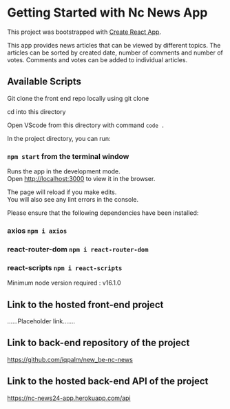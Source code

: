 # Getting Started with Nc News App

This project was bootstrapped with [Create React App](https://github.com/facebook/create-react-app).

This app provides news articles that can be viewed by different topics. The articles can be sorted by created date, number of comments and number of votes. Comments and votes can be added to individual articles.

## Available Scripts

Git clone the front end repo locally using git clone <repo-url>

cd into this directory

Open VScode from this directory with command `code .`

In the project directory, you can run:

### `npm start` from the terminal window

Runs the app in the development mode.\
Open [http://localhost:3000](http://localhost:3000) to view it in the browser.

The page will reload if you make edits.\
You will also see any lint errors in the console.

Please ensure that the following dependencies have been installed:

### axios `npm i axios`

### react-router-dom `npm i react-router-dom`

### react-scripts `npm i react-scripts`

Minimum node version required : v16.1.0

## Link to the hosted front-end project

......Placeholder link.......

## Link to back-end repository of the project

https://github.com/iqpalm/new_be-nc-news

## Link to the hosted back-end API of the project

https://nc-news24-app.herokuapp.com/api
